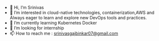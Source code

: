 - 👋 Hi, I’m Srinivas
- 👀 I’m interested in cloud-native technologies, containerization,AWS and Always eager to learn and explore new DevOps tools and practices.
- 🌱 I’m currently learning  Kubernetes Docker 
- 💞️ I’m looking for internship 
- 📫 How to reach me : srinivasgajbinkar07@gmail.com

<!---
SriGitHub07/SriGitHub07 is a ✨ special ✨ repository because its `README.md` (this file) appears on your GitHub profile.
You can click the Preview link to take a look at your changes.
--->

